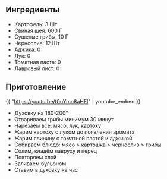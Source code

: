 ## Ингредиенты

- Картофель: 3 Шт
- Свиная шея: 600 Г
- Сушеные грибы: 10 Г
- Чернослив: 12 Шт
- Аджика: 0
- Лук: 0
- Томатная паста: 0
- Лавровый лист: 0

## Приготовление

{{ "https://youtu.be/t0uYmn8aHFI" | youtube_embed }}

- Духовку на 180-200°
- Отвариваем грибы минимум 30 минут
- Нарезаем все: мясо, лук, картоху
- Жарим картоху с луком до появления аромата
- Жарим свинину с томатной пастой и аджикой 
- Собираем блюдо: мясо > картошка > чернослив > грибы
- Солим, кладём лавруху и перец 
- Повторяем слой
- Заливаем бульоном
- Ставим в духовку на час